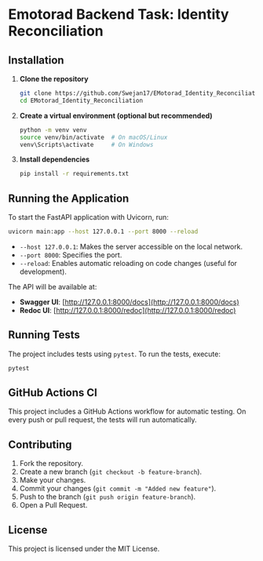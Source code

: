 # Emotorad Backend Task: Identity Reconciliation


## Installation

1. **Clone the repository**

   ```sh
   git clone https://github.com/Swejan17/EMotorad_Identity_Reconciliation.git
   cd EMotorad_Identity_Reconciliation
   ```

2. **Create a virtual environment (optional but recommended)**

   ```sh
   python -m venv venv
   source venv/bin/activate  # On macOS/Linux
   venv\Scripts\activate     # On Windows
   ```

3. **Install dependencies**

   ```sh
   pip install -r requirements.txt
   ```

## Running the Application

To start the FastAPI application with Uvicorn, run:

```sh
uvicorn main:app --host 127.0.0.1 --port 8000 --reload
```

- `--host 127.0.0.1`: Makes the server accessible on the local network.
- `--port 8000`: Specifies the port.
- `--reload`: Enables automatic reloading on code changes (useful for development).

The API will be available at:

- **Swagger UI**: [http://127.0.0.1:8000/docs](http://127.0.0.1:8000/docs)
- **Redoc UI**: [http://127.0.0.1:8000/redoc](http://127.0.0.1:8000/redoc)

## Running Tests

The project includes tests using `pytest`. To run the tests, execute:

```sh
pytest
```

## GitHub Actions CI

This project includes a GitHub Actions workflow for automatic testing. On every push or pull request, the tests will run automatically.

## Contributing

1. Fork the repository.
2. Create a new branch (`git checkout -b feature-branch`).
3. Make your changes.
4. Commit your changes (`git commit -m "Added new feature"`).
5. Push to the branch (`git push origin feature-branch`).
6. Open a Pull Request.

## License

This project is licensed under the MIT License.

